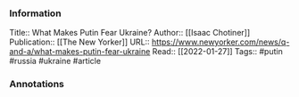 
### Information
Title:: What Makes Putin Fear Ukraine?
Author:: [[Isaac Chotiner]]
Publication:: [[The New Yorker]]
URL:: https://www.newyorker.com/news/q-and-a/what-makes-putin-fear-ukraine
Read:: [[2022-01-27]]
Tags:: #putin #russia #ukraine 
#article

### Annotations
